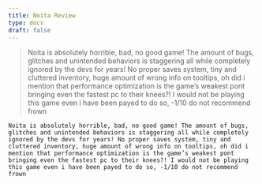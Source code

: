 ```yaml
---
title: Noita Review
type: docs
draft: false
---
```


> Noita is absolutely horrible, bad, no good game! The amount of bugs, glitches and unintended behaviors is staggering all while completely ignored by the devs for years! No proper saves system, tiny and cluttered inventory, huge amount of wrong info on tooltips, oh did i mention that performance optimization is the game’s weakest pont bringing even the fastest pc to their knees?! I would not be playing this game even i have been payed to do so, -1/10 do not recommend frown

```plaintext {filename="Copy to clipboard"}
Noita is absolutely horrible, bad, no good game! The amount of bugs, glitches and unintended behaviors is staggering all while completely ignored by the devs for years! No proper saves system, tiny and cluttered inventory, huge amount of wrong info on tooltips, oh did i mention that performance optimization is the game’s weakest pont bringing even the fastest pc to their knees?! I would not be playing this game even i have been payed to do so, -1/10 do not recommend frown
```
